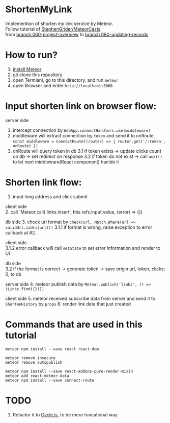 # ShortenMyLink

Implemention of shorten my link service by Meteor.  
Follow tutorial of [StephenGrider/MeteorCasts](https://github.com/StephenGrider/MeteorCasts)  
from [branch 060-project-overview](https://github.com/StephenGrider/MeteorCasts/tree/060-project-overview) to [branch 080-updating-records](https://github.com/StephenGrider/MeteorCasts/tree/080-updating-records)

# How to run?
1. [install Meteor](https://www.meteor.com/install)
2. git clone this repository
3. open Termianl, go to this directory, and run `meteor`
4. open Browser and enter `http://localhost:3000`

# Input shorten link on browser flow:
server side
1. intercept connection by `WebApp.connectHandlers.use(middleware)`
2. middleware will extract connection by `token` and send it to onRoute
  ``
  const middleware = ConnectRoute((router) => {
    router.get('/:token', onRoute)
  })
  ``
3. onRoute will query token in db
3.1 if token exists -> update clicks count on db -> set redirect on response
3.2 if token do not exist -> call `next()` to let next middleware(React component) hanlde it

# Shorten link flow:
1. input long address and click submit

client side  
2. call `Meteor.call('links.insert', this.refs.input.value, (error) => {})

db side
3. check url format by `check(url, Match.Where(url => validUrl.isUri(url)))`
  3.1.1 if format is wrong, raise exception to error callback at #2.

  client side  
  3.1.2 error callback will call `setState` to set error information and render to UI

  db side  
  3.2 if the format is correct -> generate token -> save origin url, token, clicks: 0, to db

server side
4. meteor publish data by `Meteor.publish('links', () => (Links.find({})))`

client side
5. meteor received subscribe data from server and send it to `ShortenHistory` by `props`
6. render link data that just created

# Commands that are used in this tutorial
```
meteor npm install --save react react-dom

meteor remove insecure
meteor remove autopublish

meteor npm install --save react-addons-pure-render-mixin
meteor add react-meteor-data
meteor npm install --save connect-route
```

# TODO
1. Refactor it to [Cycle.js](https://github.com/cyclejs/cyclejs), to be more funcational way

